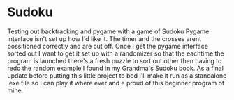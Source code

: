 # Sudoku
Testing out backtracking and pygame with a game of Sudoku
Pygame interface isn't set up how I'd like it. The timer and the crosses arent possitioned correctly and are cut off.
Once I get the pygame interface sorted out I want to get it set up with a randomizer so that the eachtime the program is launched there's a fresh puzzle to sort out other then having to redo the random example I found in my Grandma's Sudoku book.
As a final update before putting this little project to bed I'll make it run as a standalone .exe file so I can play it where ever and e proud of this beginner program of mine.
